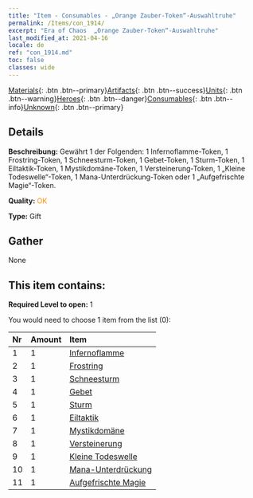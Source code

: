 ```yaml
---
title: "Item - Consumables - „Orange Zauber-Token“-Auswahltruhe"
permalink: /Items/con_1914/
excerpt: "Era of Chaos  „Orange Zauber-Token“-Auswahltruhe"
last_modified_at: 2021-04-16
locale: de
ref: "con_1914.md"
toc: false
classes: wide
---
```

 [Materials](/de/Items/){: .btn .btn--primary}[Artifacts](/de/Items/Artifacts/){: .btn .btn--success}[Units](/de/Items/Units/){: .btn .btn--warning}[Heroes](/de/Items/Heroes/){: .btn .btn--danger}[Consumables](/de/Items/Consumables/){: .btn .btn--info}[Unknown](/de/Items/Unknown/){: .btn .btn--primary}

## Details
 **Beschreibung:** Gewährt 1 der Folgenden: 1 Infernoflamme-Token, 1 Frostring-Token, 1 Schneesturm-Token, 1 Gebet-Token, 1 Sturm-Token, 1 Eiltaktik-Token, 1 Mystikdomäne-Token, 1 Versteinerung-Token, 1 „Kleine Todeswelle“-Token, 1 Mana-Unterdrückung-Token oder 1 „Aufgefrischte Magie“-Token.

 **Quality:** <span style="color: #FF8C00">OK</span>

 **Type:** Gift

## Gather

  None

## This item contains:

 **Required Level to open:** 1

 You would need to choose 1 item from the list (0):

  | Nr | Amount |     Item    |
  |:---|:-------|:------------|
  | 1 | 1 | [Infernoflamme](/de/Items/her_406/) |  | 
  | 2 | 1 | [Frostring](/de/Items/her_421/) |  | 
  | 3 | 1 | [Schneesturm](/de/Items/her_423/) |  | 
  | 4 | 1 | [Gebet](/de/Items/her_432/) |  | 
  | 5 | 1 | [Sturm](/de/Items/her_445/) |  | 
  | 6 | 1 | [Eiltaktik](/de/Items/her_450/) |  | 
  | 7 | 1 | [Mystikdomäne](/de/Items/her_470/) |  | 
  | 8 | 1 | [Versteinerung](/de/Items/her_471/) |  | 
  | 9 | 1 | [Kleine Todeswelle](/de/Items/her_456/) |  | 
  | 10 | 1 | [Mana-Unterdrückung](/de/Items/her_480/) |  | 
  | 11 | 1 | [Aufgefrischte Magie](/de/Items/her_482/) |  | 
